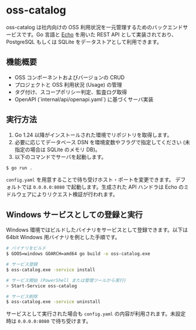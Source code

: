 # oss-catalog

oss-catalog は社内向けの OSS 利用状況を一元管理するためのバックエンドサービスです。Go 言語と [Echo](https://echo.labstack.com/) を用いた REST API として実装されており、PostgreSQL もしくは SQLite をデータストアとして利用できます。

## 機能概要

- OSS コンポーネントおよびバージョンの CRUD
- プロジェクトと OSS 利用状況 (Usage) の管理
- タグ付け、スコープポリシー判定、監査ログ取得
- OpenAPI (\`internal/api/openapi.yaml\`) に基づくサーバ実装

## 実行方法

1. Go 1.24 以降がインストールされた環境でリポジトリを取得します。
2. 必要に応じてデータベース DSN を環境変数やフラグで指定してください (未指定の場合は SQLite のメモリ DB)。
3. 以下のコマンドでサーバを起動します。

```bash
$ go run .
```

`config.yaml` を用意することで待ち受けホスト・ポートを変更できます。
デフォルトでは `0.0.0.0:8080` で起動します。生成された API ハンドラは Echo のミドルウェアによりリクエスト検証が行われます。

## Windows サービスとしての登録と実行

Windows 環境ではビルドしたバイナリをサービスとして登録できます。以下は 64bit Windows 用バイナリを例とした手順です。

```bash
# バイナリをビルド
$ GOOS=windows GOARCH=amd64 go build -o oss-catalog.exe

# サービス登録
$ oss-catalog.exe -service install

# サービス開始 (PowerShell または管理ツールから実行)
> Start-Service oss-catalog

# サービス削除
$ oss-catalog.exe -service uninstall
```

サービスとして実行された場合も `config.yaml` の内容が利用されます。未設定時は `0.0.0.0:8080` で待ち受けます。
